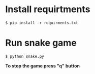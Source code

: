 # Install requirtments

`$ pip install -r requirments.txt`

# Run snake game
`$ python snake.py`

**To stop the game press "q" button**
